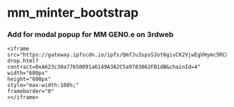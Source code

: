 # mm_minter_bootstrap



### Add for modal popup for MM GEN0.e on 3rdweb


    <iframe
    src="https://gateway.ipfscdn.io/ipfs/QmfJu3spsSJot6givCK2VjwEgVHymc5RCXHqfG1W5WZyFX/nft-drop.html?contract=0xA623c30a77650091a6149A3A2C5a9783062FB1dB&chainId=4"
    width="600px"
    height="600px"
    style="max-width:100%;"
    frameborder="0"
    ></iframe>
